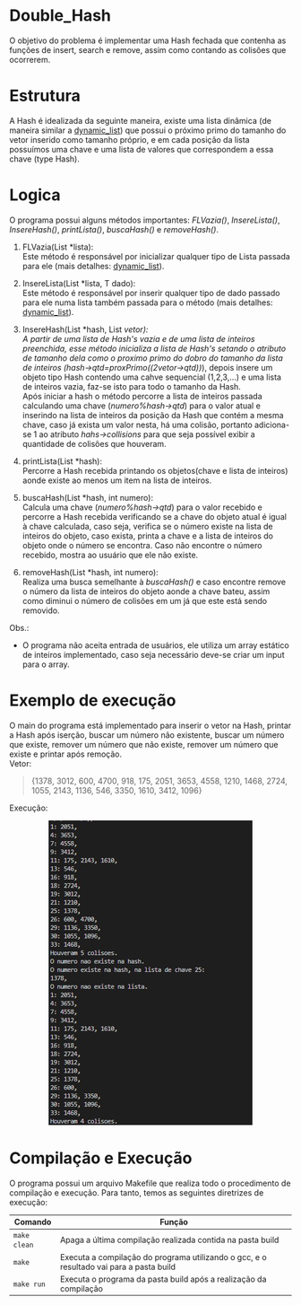# Double_Hash
O objetivo do problema é implementar uma Hash fechada que contenha as funções de insert, search e remove, assim como contando as colisões que ocorrerem.       
# Estrutura
A Hash é idealizada da seguinte maneira, existe uma lista dinâmica (de maneira similar a [dynamic_list](https://github.com/mpiress/dynamic_list)) que possui o próximo primo do tamanho do vetor inserido como tamanho próprio, e em cada posição da lista possuímos uma chave e uma lista de valores que correspondem a essa chave (type Hash).
# Logica

O programa possui alguns métodos importantes: *FLVazia()*, *InsereLista()*, *InsereHash()*, *printLista()*, *buscaHash()* e *removeHash()*.
1) FLVazia(List<T> *lista):      
Este método é responsável por inicializar qualquer tipo de Lista passada para ele (mais detalhes: [dynamic_list](https://github.com/mpiress/dynamic_list)).

2) InsereLista(List<T> *lista, T dado):      
Este método é responsável por inserir qualquer tipo de dado passado para ele numa lista também passada para o método (mais detalhes: [dynamic_list](https://github.com/mpiress/dynamic_list)).

3) InsereHash(List<Hash> *hash, List<int> *vetor):     
A partir de uma lista de Hash's vazia e de uma lista de inteiros preenchida, esse método inicializa a lista de Hash's setando o atributo de tamanho dela como o proximo primo do dobro do tamanho da lista de inteiros (*hash->qtd=proxPrimo((2*vetor->qtd))*), depois insere um objeto tipo Hash contendo uma cahve sequencial (1,2,3,...) e uma lista de inteiros vazia, faz-se isto para todo o tamanho da Hash.      
Após iniciar a hash o método percorre a lista de inteiros passada calculando uma chave (*numero%hash->qtd*) para o valor atual e inserindo na lista de inteiros da posição da Hash que contém a mesma chave, caso já exista um valor nesta, há uma colisão, portanto adiciona-se 1 ao atributo *hahs->collisions* para que seja possível exibir a quantidade de colisões que houveram.

4) printLista(List<Hash> *hash):       
Percorre a Hash recebida printando os objetos(chave e lista de inteiros) aonde existe ao menos um item na lista de inteiros.

5) buscaHash(List<Hash> *hash, int numero):       
Calcula uma chave (*numero%hash->qtd*) para o valor recebido e percorre a Hash recebida verificando se a chave do objeto atual é igual à chave calculada, caso seja, verifica se o número existe na lista de inteiros do objeto, caso exista, printa a chave e a lista de inteiros do objeto onde o número se encontra. Caso não encontre o número recebido, mostra ao usuário que ele não existe. 

6) removeHash(List<Hash> *hash, int numero):       
Realiza uma busca semelhante à *buscaHash()* e caso encontre remove o número da lista de inteiros do objeto aonde a chave bateu, assim como diminui o número de colisões em um já que este está sendo removido.

Obs.:      
- O programa não aceita entrada de usuários, ele utiliza um array estático de inteiros implementado, caso seja necessário deve-se criar um input para o array.

# Exemplo de execução
O main do programa está implementado para inserir o vetor na Hash, printar a Hash após iserção, buscar um número não existente, buscar um número que existe, remover um número que não existe, remover um número que existe e printar após remoção.      
Vetor:

> {1378, 3012, 600, 4700, 918, 175, 2051, 3653, 4558, 1210, 1468, 2724, 1055, 2143, 1136, 546, 3350, 1610, 3412, 1096}

Execução:
</p>
<p align="center">
	<img src="imgs/exec.jpg"/> 
</p>       

# Compilação e Execução

O programa possui um arquivo Makefile que realiza todo o procedimento de compilação e execução. Para tanto, temos as seguintes diretrizes de execução:


| Comando                |  Função                                                                                           |                     
| -----------------------| ------------------------------------------------------------------------------------------------- |
|  `make clean`          | Apaga a última compilação realizada contida na pasta build                                        |
|  `make`                | Executa a compilação do programa utilizando o gcc, e o resultado vai para a pasta build           |
|  `make run`            | Executa o programa da pasta build após a realização da compilação                                 |
